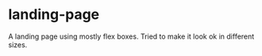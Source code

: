 # landing-page
A landing page using mostly flex boxes. Tried to make it look ok in different sizes.
